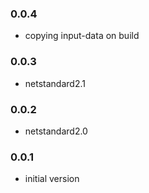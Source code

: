 ### 0.0.4
* copying input-data on build

### 0.0.3
* netstandard2.1

### 0.0.2
* netstandard2.0

### 0.0.1
* initial version